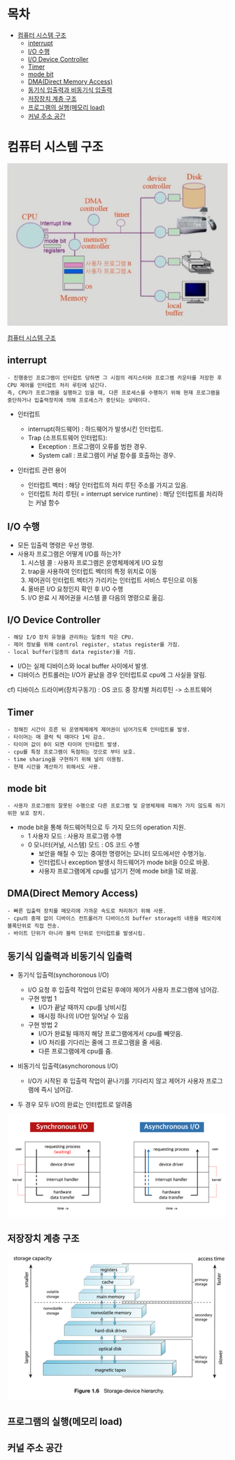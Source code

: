 # 목차
- [컴퓨터 시스템 구조](#컴퓨터-시스템-구조)
  - [interrupt](#interrupt)
  - [I/O 수행](#io-수행)
  - [I/O Device Controller](#io-device-controller)
  - [Timer](#timer)
  - [mode bit](#mode-bit)
  - [DMA(Direct Memory Access)](#dmadirect-memory-access)
  - [동기식 입출력과 비동기식 입출력](#동기식-입출력과-비동기식-입출력)
  - [저장장치 계층 구조](#저장장치-계층-구조)
  - [프로그램의 실행(메모리 load)](#프로그램의-실행메모리-load)
  - [커널 주소 공간](#커널-주소-공간)

 
# 컴퓨터 시스템 구조
 
    
  ![](/picture/img.jpg)  
  
  [컴퓨터 시스템 구조][bloglink]

  [bloglink]: https://blog.naver.com/tkfka156/222771817221 "Optional Title here"
      
      
      
## interrupt
    - 진행중인 프로그램이 인터럽트 당하면 그 시점의 레지스터와 프로그램 카운터를 저장한 후 CPU 제어를 인터럽트 처리 루틴에 넘긴다.
    즉, CPU가 프로그램을 실행하고 있을 때, 다른 프로세스를 수행하기 위해 현재 프로그램을 중단하거나 입출력장치에 의해 프로세스가 중단되는 상태이다.

 - 인터럽트
      - interrupt(하드웨어) : 하드웨어가 발생시킨 인터럽트.
      - Trap (소프트트웨어 인터럽트):
        - Exception : 프로그램이 오류를 범한 경우.
        - System call : 프로그램이 커널 함수를 호출하는 경우.

- 인터럽트 관련 용어
     
    - 인터럽트 벡터 : 해당 인터럽트의 처리 루틴 주소를 가지고 있음.
    - 인터럽트 처리 루틴( = interrupt service runtine) : 해당 인터럽트를 처리하는 커널 함수
 ## I/O 수행
  - 모든 입출력 명령은 우선 명령.
  - 사용자 프로그램은 어떻게 I/O를 하는가?
       1) 시스템 콜 : 사용자 프로그램은 운영체제에게 I/O 요청
       2) trap을 사용하여 인터럽트 벡터의 특정 위치로 이동
       3) 제어권이 인터럽트 벡터가 가리키는 인터럽트 서비스 루틴으로 이동
       4) 올바른 I/O 요청인지 확인 후 I/O 수행
       5) I/O 완료 시 제어권을 시스템 콜 다음의 명령으로 옮김.
 ## I/O Device Controller
    - 해당 I/O 장치 유형을 관리하는 일종의 작은 CPU.
    - 제어 정보를 위해 control register, status register를 가짐.
    - local buffer(일종의 data register)를 가짐.
   
  - I/O는 실제 디바이스와 local buffer 사이에서 발생.
  - 디바이스 컨트롤러는 I/O가 끝났을 경우 인터럽트로 cpu에 그 사실을 알림.
  
  cf) 디바이스 드라이버(장치구동기) : OS 코드 중 장치별 처리루틴 -> 소프트웨어
  
 ## Timer
    - 정해진 시간이 흐른 뒤 운영체제에게 제어권이 넘어가도록 인터럽트를 발생.
    - 타이머는 매 클럭 틱 때마다 1씩 감소.
    - 타이머 값이 0이 되면 타이머 인터럽트 발생.
    - cpu를 특정 프로그램이 독점하는 것으로 부터 보호.
    - time sharing을 구현하기 위해 널리 이용됨.
    - 현재 시간을 계산하기 위해서도 사용. 
 ## mode bit
    - 사용자 프로그램의 잘못된 수행으로 다른 프로그램 및 운영체제에 피해가 가지 않도록 하기 위한 보호 장치.
   
   - mode bit을 통해 하드웨어적으로 두 가지 모드의 operation 지원.
       - 1 사용자 모드 : 사용자 프로그램 수행
       - 0 모니터(커널, 시스템) 모드 : OS 코드 수행
         - 보안을 해칠 수 있는 중여한 명령어는 모니터 모드에서만 수행가능.
         - 인터럽트나 exception 발생시 하드웨어가 mode bit을 0으로 바꿈.
         - 사용자 프로그램에게 cpu를 넘기기 전에 mode bit을 1로 바꿈.
 ## DMA(Direct Memory Access)
    - 빠른 입출력 장치를 메모리에 가까운 속도로 처리하기 위해 사용.
    - cpu의 중재 없이 디바이스 컨트롤러가 디바이스의 buffer storage의 내용을 메모리에 블록단위로 직접 전송.
    - 바이트 단위가 아니라 블럭 단위로 인터럽트를 발생시킴.
 
 ## 동기식 입출력과 비동기식 입출력
    
   - 동기식 입출력(synchoronous I/O)
     - I/O 요청 후 입출력 작업이 안료된 후에야 제어가 사용자 프로그램에 넘어감.
     - 구현 방법 1
       - I/O가 끝날 때까지 cpu를 낭비시킴
       - 매시점 하나의 I/O만 일어날 수 있음
     - 구현 방법 2
       - I/O가 완료될 때까지 해당 프로그램에게서 cpu를 빼앗음.
       - I/O 처리를 기다리는 줄에 그 프로그램을 줄 세움.
       - 다른 프로그램에게 cpu를 줌.
   - 비동기식 입출력(asynchoronous I/O)
     - I/O가 시작된 후 입출력 작업이 끝나기를 기다리지 않고 제어가 사용자 프로그램에 즉시 넘어감. 
  
   - 두 경우 모두 I/O의 완료는 인터럽트로 알려줌
 
 ![](/picture/비동기식.png) 
 ## 저장장치 계층 구조
 
 ![](/picture/계층구조.png) 
 ## 프로그램의 실행(메모리 load)
 ## 커널 주소 공간


